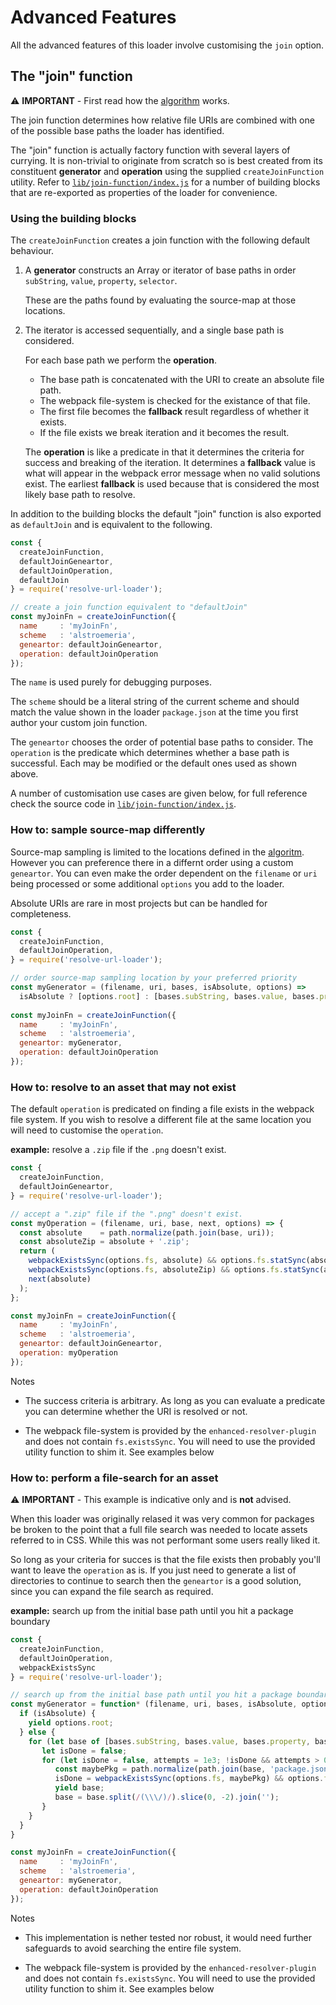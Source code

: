 # Advanced Features

All the advanced features of this loader involve customising the `join` option.

## The "join" function

⚠️ **IMPORTANT** - First read how the [algorithm](./how-it-works.md#algorithm) works.

The join function determines how relative file URIs are combined with one of the possible base paths the loader has identified.

The "join" function is actually factory function with several layers of currying. It is non-trivial to originate from scratch so is best created from its constituent **generator** and **operation** using the supplied `createJoinFunction` utility. Refer to [`lib/join-function/index.js`](../lib/join-function/index.js) for a number of building blocks that are re-exported as properties of the loader for convenience.

### Using the building blocks

The `createJoinFunction` creates a join function with the following default behaviour.

1. A **generator** constructs an Array or iterator of base paths in order `subString`, `value`, `property`, `selector`.

   These are the paths found by evaluating the source-map at those locations.
   
2. The iterator is accessed sequentially, and a single base path is considered.

   For each base path we perform the **operation**.
    * The base path is concatenated with the URI to create an absolute file path.
    * The webpack file-system is checked for the existance of that file.
    * The first file becomes the **fallback** result regardless of whether it exists.
    * If the file exists we break iteration and it becomes the result.

   The **operation** is like a predicate in that it determines the criteria for success and breaking of the iteration. It determines a **fallback** value is what will appear in the webpack error message when no valid solutions exist. The earliest **fallback** is used because that is considered the most likely base path to resolve.

In addition to the building blocks the default "join" function is also exported as `defaultJoin` and is equivalent to the following.

```javascript
const {
  createJoinFunction,
  defaultJoinGeneartor,
  defaultJoinOperation,
  defaultJoin
} = require('resolve-url-loader');

// create a join function equivalent to "defaultJoin"
const myJoinFn = createJoinFunction({
  name     : 'myJoinFn',
  scheme   : 'alstroemeria',
  geneartor: defaultJoinGeneartor,
  operation: defaultJoinOperation
});
```

The `name` is used purely for debugging purposes.

The `scheme` should be a literal string of the current scheme and should match the value shown in the loader `package.json` at the time you first author your custom join function.

The `geneartor` chooses the order of potential base paths to consider. The `operation` is the predicate which determines whether a base path is successful. Each may be modified or the default ones used as shown above.

A number of customisation use cases are given below, for full reference check the source code in [`lib/join-function/index.js`](../lib/join-function/index.js).

### How to: sample source-map differently

Source-map sampling is limited to the locations defined in the [algoritm](./how-it-works.md#algorithm). However you can preference there in a differnt order using a custom `geneartor`. You can even make the order dependent on the `filename` or `uri` being processed or some additional `options` you add to the loader.

Absolute URIs are rare in most projects but can be handled for completeness.

```javascript
const {
  createJoinFunction,
  defaultJoinOperation,
} = require('resolve-url-loader');

// order source-map sampling location by your preferred priority
const myGenerator = (filename, uri, bases, isAbsolute, options) =>
  isAbsolute ? [options.root] : [bases.subString, bases.value, bases.property, bases.selector];
  
const myJoinFn = createJoinFunction({
  name     : 'myJoinFn',
  scheme   : 'alstroemeria',
  geneartor: myGenerator,
  operation: defaultJoinOperation
});
```

### How to: resolve to an asset that may not exist

The default `operation` is predicated on finding a file exists in the webpack file system. If you wish to resolve a different file at the same location you will need to customise the `operation`.

**example:** resolve a `.zip` file if the `.png` doesn't exist.

```javascript
const {
  createJoinFunction,
  defaultJoinGeneartor,
} = require('resolve-url-loader');

// accept a ".zip" file if the ".png" doesn't exist.
const myOperation = (filename, uri, base, next, options) => {
  const absolute    = path.normalize(path.join(base, uri));
  const absoluteZip = absolute + '.zip';
  return (
    webpackExistsSync(options.fs, absolute) && options.fs.statSync(absolute).isFile() && absolute ||
    webpackExistsSync(options.fs, absoluteZip) && options.fs.statSync(absoluteZip).isFile() && absoluteZip ||
    next(absolute)
  );
};

const myJoinFn = createJoinFunction({
  name     : 'myJoinFn',
  scheme   : 'alstroemeria',
  geneartor: defaultJoinGeneartor,
  operation: myOperation
});
```

Notes

* The success criteria is arbitrary. As long as you can evaluate a predicate you can determine whether the URI is resolved or not.

* The webpack file-system is provided by the `enhanced-resolver-plugin` and does not contain `fs.existsSync`. You will need to use the provided utility function to shim it. See examples below

### How to: perform a file-search for an asset

⚠️ **IMPORTANT** - This example is indicative only and is **not** advised.

When this loader was originally relased it was very common for packages be broken to the point that a full file search was needed to locate assets referred to in CSS. While this was not performant some users really liked it.

So long as your criteria for succes is that the file exists then probably you'll want to leave the `operation` as is. If you just need to generate a list of directories to continue to search then the `geneartor` is a good solution, since you can expand the file search as required.

**example:** search up from the initial base path until you hit a package boundary

```javascript
const {
  createJoinFunction,
  defaultJoinOperation,
  webpackExistsSync
} = require('resolve-url-loader');

// search up from the initial base path until you hit a package boundary
const myGenerator = function* (filename, uri, bases, isAbsolute, options) {
  if (isAbsolute) {
    yield options.root;
  } else {
    for (let base of [bases.subString, bases.value, bases.property, bases.selector]) {
       let isDone = false;
       for (let isDone = false, attempts = 1e3; !isDone && attempts > 0; attempts--) {
          const maybePkg = path.normalize(path.join(base, 'package.json'));
          isDone = webpackExistsSync(options.fs, maybePkg) && options.fs.statSync(maybePkg).isFile();
          yield base;
          base = base.split(/(\\\/)/).slice(0, -2).join('');
       }
    }
  }
}

const myJoinFn = createJoinFunction({
  name     : 'myJoinFn',
  scheme   : 'alstroemeria',
  geneartor: myGenerator,
  operation: defaultJoinOperation
});
```

Notes

* This implementation is nether tested nor robust, it would need further safeguards to avoid searching the entire file system.

* The webpack file-system is provided by the `enhanced-resolver-plugin` and does not contain `fs.existsSync`. You will need to use the provided utility function to shim it. See examples below
